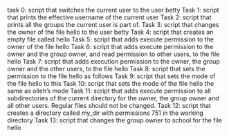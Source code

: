 task 0: script that switches the current user to the user betty
Task 1: script that prints the effective username of the current user
Task 2: script that prints all the groups the current user is part of.
Task 3:  script that changes the owner of the file hello to the user betty
Task 4: script that creates an empty file called hello
Task 5: script that adds execute permission to the owner of the file hello
Task 6: script that adds execute permission to the owner and the group owner, and read permission to other users, to the file hello
Task 7: script that adds execution permission to the owner, the group owner and the other users, to the file hello
Task 8: script that sets the permission to the file hello as follows
Task 9: script that sets the mode of the file hello to this
Task 10: script that sets the mode of the file hello the same as olleh’s mode
Task 11: script that adds execute permission to all subdirectories of the current directory for the owner, the group owner and all other users. Regular files should not be changed.
Task 12: script that creates a directory called my_dir with permissions 751 in the working directory
Task 13: script that changes the group owner to school for the file hello
